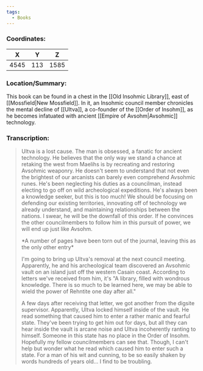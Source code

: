 ```yaml
---
tags:
  - Books
---
```


### Coordinates:
| **X** | **Y**| **Z** |
|:-----:|:----:|:-----:|
|4545  |113   |1585  |

### Location/Summary:
This book can be found in a chest in the [[Old Insohmic Library]], east of [[Mossfield|New Mossfield]]. In it, an Insohmic council member chronicles the mental decline of [[Ultva]], a co-founder of the [[Order of Insohm]], as he becomes infatuated with ancient [[Empire of Avsohm|Avsohmic]] technology.

### Transcription:
> Ultva is a lost cause. The man is obsessed, a fanatic for ancient technology. He believes that the only way we stand a chance at retaking the west from Maelihs is by recreating and restoring Avsohmic weaponry. He doesn't seem to understand that not even the brightest of our arcanists can barely even comprehend Avsohmic runes. He's been neglecting his duties as a councilman, instead electing to go off on wild archeological expeditions. He's always been a knowledge seeker, but this is too much! We should be focusing on defending our existing territories, innovating off of technology we already understand, and maintaining relationships between the nations. I swear, he will be the downfall of this order. If he convinces the other councilmembers to follow him in this pursuit of power, we will end up just like Avsohm.
>
> \*A number of pages have been torn out of the journal, leaving this as the only other entry\*
>
> I'm going to bring up Ultva's removal at the next council meeting. Apparently, he and his archeological team discovered an Avsohmic vault on an island just off the western Casain coast. According to letters we've received from him, it's "A library, filled with wondrous knowledge. There is so much to be learned here, we may be able to wield the power of Rehntite one day after all."
>
> A few days after receiving that letter, we got another from the digsite supervisor. Apparently, Ultva locked himself inside of the vault. He read something that caused him to enter a rather manic and fearful state. They've been trying to get him out for days, but all they can hear inside the vault is arcane noise and Ultva incoherently ranting to himself. Someone in this state has no place in the Order of Insohm. Hopefully my fellow councilmembers can see that. Though, I can't help but wonder what he read which caused him to enter such a state. For a man of his wit and cunning, to be so easily shaken by words hundreds of years old... I find to be troubling.
